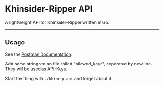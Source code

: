 # Khinsider-Ripper API
A lightweight API for Khinsider-Ripper written in Go.
___
## Usage
See the [Postman Documentation](https://documenter.getpostman.com/view/9572209/TVYDg19i).

Add some strings to an file called "allowed_keys", seperated by new line. They will be used as API-Keys.

Start the thing with `./khinrip-api` and forget about it.